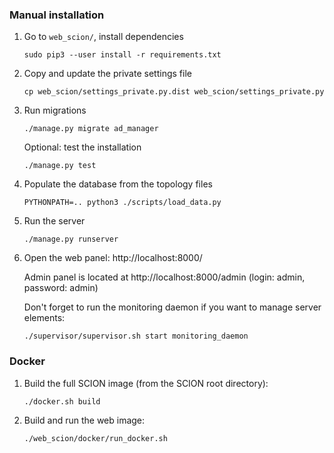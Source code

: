 ### Manual installation

1. Go to `web_scion/`, install dependencies

    `sudo pip3 --user install -r requirements.txt`

2. Copy and update the private settings file

    `cp web_scion/settings_private.py.dist web_scion/settings_private.py`

2. Run migrations

    `./manage.py migrate ad_manager`

    Optional: test the installation

    `./manage.py test`

3. Populate the database from the topology files

    `PYTHONPATH=.. python3 ./scripts/load_data.py`

4. Run the server

    `./manage.py runserver`

5. Open the web panel: http://localhost:8000/

   Admin panel is located at http://localhost:8000/admin (login: admin, password: admin)

   Don't forget to run the monitoring daemon if you want to manage server elements:

    `./supervisor/supervisor.sh start monitoring_daemon`

### Docker

1. Build the full SCION image (from the SCION root directory):

    `./docker.sh build`
    
2. Build and run the web image:

    `./web_scion/docker/run_docker.sh`
